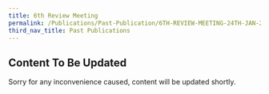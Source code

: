 ```yaml
---
title: 6th Review Meeting
permalink: /Publications/Past-Publication/6TH-REVIEW-MEETING-24TH-JAN-2008
third_nav_title: Past Publications
---
```

## **Content To Be Updated**
Sorry for any inconvenience caused, content will be updated shortly.